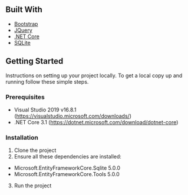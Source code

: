 ## Built With
* [Bootstrap](https://getbootstrap.com)
* [JQuery](https://jquery.com)
* [.NET Core](https://dotnet.microsoft.com/download/dotnet-core)
* [SQLite](https://docs.microsoft.com/en-us/dotnet/standard/data/sqlite/?tabs=netcore-cli)

<!-- GETTING STARTED -->
## Getting Started

Instructions on setting up your project locally.
To get a local copy up and running follow these simple steps.

### Prerequisites

* Visual Studio 2019 v16.8.1 (https://visualstudio.microsoft.com/downloads/)
* .NET Core 3.1 (https://dotnet.microsoft.com/download/dotnet-core)

### Installation

1. Clone the project
2. Ensure all these dependencies are installed:
 - Microsoft.EntityFrameworkCore.Sqlite 5.0.0
 - Microsoft.EntityFrameworkCore.Tools 5.0.0
3. Run the project
